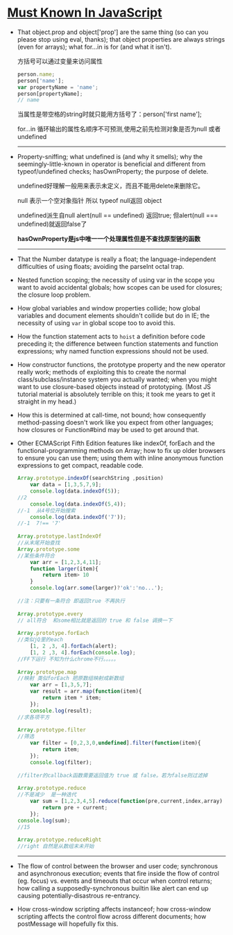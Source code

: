 [Must Known In JavaScript](http://stackoverflow.com/questions/2628672/what-should-every-javascript-programmer-know)
==========

- That object.prop and object['prop'] are the same thing (so can you please stop using eval, thanks); that object properties are always strings (even for arrays); what for...in is for (and what it isn't).

    方括号可以通过变量来访问属性
    
    ```javascript
    person.name;
    person['name'];
    var propertyName = 'name';
    person[propertyName]; 
    // name
    ```
    
    当属性是带空格的string时就只能用方括号了：person['first name'];
    
    for…in 循环输出的属性名顺序不可预测,使用之前先检测对象是否为null 或者 undefined
    
    ------------

- Property-sniffing; what undefined is (and why it smells); why the seemingly-little-known in operator is beneficial and different from typeof/undefined checks; hasOwnProperty; the purpose of delete.

    undefined好理解一般用来表示未定义，而且不能用delete来删除它。
    
    null 表示一个空对象指针 所以 typeof null返回 object
    
    undefined派生自null alert(null == undefined) 返回true; 但alert(null === undefined)就返回false了
    
    **hasOwnProperty是js中唯一一个处理属性但是不查找原型链的函数**
    
    -------------

- That the Number datatype is really a float; the language-independent difficulties of using floats; avoiding the parseInt octal trap.



- Nested function scoping; the necessity of using var in the scope you want to avoid accidental globals; how scopes can be used for closures; the closure loop problem.


- How global variables and window properties collide; how global variables and document elements shouldn't collide but do in IE; the necessity of using `var` in global scope too to avoid this.


- How the function statement acts to `hoist` a definition before code preceding it; the difference between function statements and function expressions; why named function expressions should not be used.



- How constructor functions, the prototype property and the new operator really work; methods of exploiting this to create the normal class/subclass/instance system you actually wanted; when you might want to use closure-based objects instead of prototyping. (Most JS tutorial material is absolutely terrible on this; it took me years to get it straight in my head.)

- How this is determined at call-time, not bound; how consequently method-passing doesn't work like you expect from other languages; how closures or Function#bind may be used to get around that.

- Other ECMAScript Fifth Edition features like indexOf, forEach and the functional-programming methods on Array; how to fix up older browsers to ensure you can use them; using them with inline anonymous function expressions to get compact, readable code.

    ```javascript
    Array.prototype.indexOf(searchString ,position)
        var data = [1,3,5,7,9];
        console.log(data.indexOf(5)); 
    //2
        console.log(data.indexOf(5,4)); 
    //-1  从4号位开始搜索
        console.log(data.indexOf('7'));  
    //-1  7!== '7'
     
    Array.prototype.lastIndexOf 
    //从末尾开始查找
    Array.prototype.some 
    //某些条件符合
        var arr = [1,2,3,4,11];
        function larger(item){
            return item> 10    
        }
        console.log(arr.some(larger)?'ok':'no...');
        
    //注：只要有一条符合 即返回true 不再执行
     
    Array.prototype.every 
    // all符合  和some相比就是返回的 true 和 false 调换一下
     
    Array.prototype.forEach 
    //类似jQ里的each
        [1, 2 ,3, 4].forEach(alert);
        [1, 2 ,3, 4].forEach(console.log);
    //FF下运行 不知为什么chrome不行。。。。。
     
    Array.prototype.map 
    //映射 类似forEach 把原数组映射成新数组
        var arr = [1,3,5,7];
        var result = arr.map(function(item){
            return item * item;
        });
        console.log(result); 
    //求各项平方
     
    Array.prototype.filter 
    //筛选
        var filter = [0,2,3,0,undefined].filter(function(item){
            return item;
        });
        console.log(filter);
        
    //filter的callback函数需要返回值为 true 或 false。若为false则过滤掉
     
    Array.prototype.reduce 
    //不是减少  是一种迭代
        var sum = [1,2,3,4,5].reduce(function(pre,current,index,array) {
            return pre + current;
        });
    console.log(sum); 
    //15
     
    Array.prototype.reduceRight 
    //right 自然是从数组末未开始
    ```
    
    ---------

- The flow of control between the browser and user code; synchronous and asynchronous execution; events that fire inside the flow of control (eg. focus) vs. events and timeouts that occur when control returns; how calling a supposedly-synchronous builtin like alert can end up causing potentially-disastrous re-entrancy.

- How cross-window scripting affects instanceof; how cross-window scripting affects the control flow across different documents; how postMessage will hopefully fix this.


